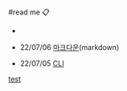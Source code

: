 #read me 📋

- 

- 22/07/06 [마크다운](TIL_markdown.md)(markdown)

- 22/07/05 [CLI](TIL_CLI.md)

  

[test](./)

